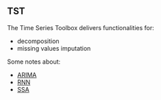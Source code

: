 ## TST

The Time Series Toolbox delivers functionalities for:
- decomposition
- missing values imputation

Some notes about:
- [ARIMA](docs/notes/arima.pdf)
- [RNN](docs/notes/rnn.pdf)
- [SSA](docs/notes/ssa.pdf)